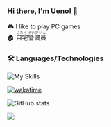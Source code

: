 ### Hi there, I'm Ueno! 👋

🎮 I like to play PC games   
🏠 <ruby>自宅警備員<rt>じたくけいびいん</rt></ruby>

### 🛠️ Languages/Technologies
![My Skills](https://skillicons.dev/icons?i=js,ts,nodejs,rust)

[![wakatime](https://wakatime.com/badge/user/018c0866-7e22-4078-a16c-de0037255c85.svg)](https://wakatime.com/@018c0866-7e22-4078-a16c-de0037255c85)

![GitHub stats](https://github-readme-stats.vercel.app/api?username=ueno-aki&show_icons=true&theme=github_dark_dimmed)

[![](https://github-readme-stats.vercel.app/api/wakatime?username=Ueno&theme=github_dark_dimmed&layout=compact)](https://wakatime.com/@018c0866-7e22-4078-a16c-de0037255c85)
